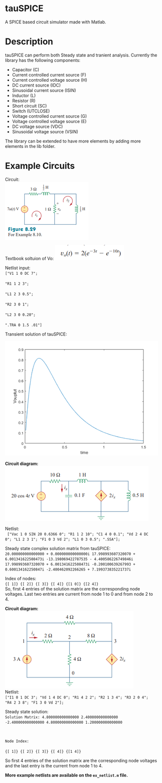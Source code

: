 # tauSPICE
A SPICE based circuit simulator made with Matlab.

# Description
tauSPICE can perform both Steady state and tranient analysis. Currently the library has the following components:
* Capacitor (C)
* Current controlled current source (F)
* Current controlled voltage source (H)
* DC current source (IDC)
* Sinusoidal current source (ISIN)
* Inductor (L)
* Resistor (R)
* Short circuit (SC)
* Switch (UTCLOSE)
* Voltage controlled current source (G)
* Voltage controlled voltage source (E)
* DC voltage source (VDC)
* Sinusoidal voltage source (VSIN)

The library can be extended to have more elements by adding more elements in the lib folder.  

# Example Circuits
Circuit:  
<img src="/img/8.10/sadiku 4th ed example 8.10 page 341.png"/>

Textbook soltuion of Vo: <img src="img/8.10/txtbook solution 8.10.png"/> 

Netlist input:   
<code>["V1 1 0 DC 7";  
    "R1 1 2 3";  
    "L1 2 3 0.5";  
    "R2 3 0 1";  
    "L2 3 0 0.20";  
    ".TRA 0 1.5 .01"]
</code>

Transient solution of tauSPICE:  

<img src="img/8.10/solution 8.10.png"/>

<b>Circuit diagram:</b>   
<img src="img/10.1/sadiku exa10.1 ckt.png"/>  

Netlist:    
<code>
["Vac 1 0 SIN 20 0.6366 0";
    "R1 1 2 10";
    "C1 4 0 0.1";
    "Vd 2 4 DC 0";
    "L1 2 3 1";
    "F1 0 3 Vd 2";
    "L1 0 3 0.5";
    ".SSA"];
</code>

Steady state complex solution matrix from tauSPICE:    
 <code>20.000000000000000 + 0.000000000000000i
 17.998993607320070 + 6.001341622508473i
-13.198069422787535 - 4.400586226749846i
 17.998993607320070 + 6.001341622508473i
 -0.200100639267993 + 0.600134162250847i
 -2.400462092266265 + 7.199373835221737i
</code>

Index of nodes:  
<code>{[  1]}
    {[  2]}
    {[  3]}
    {[  4]}
    {[1 0]}
    {[2 4]}
</code>  
So, first 4 entries of the solution matrix are the corresponding node voltages. Last two entries are current from node 1 to 0 and from node 2 to 4.    

<b>Circuit diagram:</b>  
<img src="img/3.2/ckt.png"/>  
Netlist:  
<code>["I1 0 1 DC 3";
    "Vd 1 4 DC 0";
    "R1 4 2 2";
    "R2 1 3 4";
    "R3 2 0 4";
    "R4 2 3 8";
    "F1 3 0 Vd 2"];
</code>

Steady state solution:  
<code>Solution Matrix: 
   4.800000000000000
   2.400000000000000
  -2.400000000000000
   4.800000000000000
   1.200000000000000

Node Index:  
    {[  1]}
    {[  2]}
    {[  3]}
    {[  4]}
    {[1 4]}</code>

So first 4 entries of the solution matrix are the corresponding node voltages and the last entry is the current from node 1 to 4.  


<b>More example netlists are available on the `ex_netlist.m` file.</b>  
